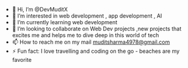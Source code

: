 - 👋 Hi, I’m @DevMuditX
- 👀 I’m interested in web development , app development , AI 
- 🌱 I’m currently learning web development
- 💞️ I’m looking to collaborate on Web Dev projects ,new projects that excites me and helps me to dive deep in this world of tech
- 📫 How to reach me on my mail muditsharma4978@gmail.com
- ⚡ Fun fact: I love travelling and coding on the go - beaches are my favorite

<!---
DevMuditX/DevMuditX is a ✨ special ✨ repository because its `README.md` (this file) appears on your GitHub profile.
You can click the Preview link to take a look at your changes.
--->
